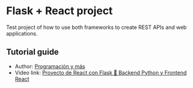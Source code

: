 # Flask + React project

Test project of how to use both frameworks to create REST APIs and web applications.

## Tutorial guide

* Author: [Programación y más](https://www.youtube.com/@programacionymas/videos)
* Video link: [Proyecto de React con Flask 🚀 Backend Python y Frontend React](https://youtu.be/Zcy4LkKxIYI?si=W1zv5xqLbbtm8rCh)